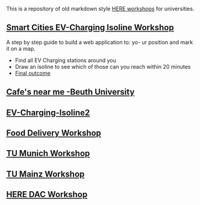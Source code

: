 This is a repository of old markdown style [HERE workshops](https://kuberaspeaking.github.io/HERE-JS-workshop) for universities.
## [Smart Cities EV-Charging Isoline Workshop](/Smart_Cities_EV_Charging)
   A step by step guide to build a web application to:
 yo- ur position and mark it on a map. 
   - Find all EV Charging stations around you 
   - Draw an isoline to see which of those can you reach within 20 minutes
   - [Final outcome](https://kuberaspeaking.github.io/HERE-JS-workshop/Smart_Cities_EV_Charging)
## [Cafe's near me -Beuth University](HERE-Beuth)
## [EV-Charging-Isoline2](HERE-EV-Isoline)
##  [Food Delivery Workshop](FoodDeliveryWithHERE)
## [TU Munich Workshop](https://kuberaspeaking.github.io/HERE-JS-workshop/tuMunichWorkshop)
## [TU Mainz Workshop](TU_Mainz)
## [HERE DAC Workshop](https://kuberaspeaking.github.io/HERE-JS-workshop/HERE_DAC_Workshop)
